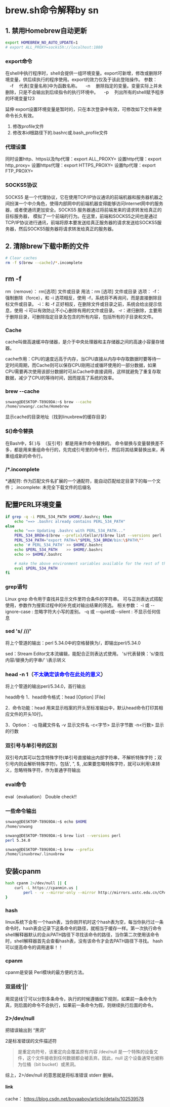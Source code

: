 # brew.sh命令解释by sn

## 1. 禁用Homebrew自动更新

```bash
export HOMEBREW_NO_AUTO_UPDATE=1
# export ALL_PROXY=socks5h://localhost:1080
```

### export命令

在shell中执行程序时，shell会提供一组环境变量。export可新增，修改或删除环境变量，供后续执行的程序使用。export的效力仅及于该此登陆操作。
参数：
　-f 　代表[变量名称]中为函数名称。
　-n 　删除指定的变量。变量实际上并未删除，只是不会输出到后续指令的执行环境中。
　-p 　列出所有的shell赋予程序的环境变量123
 
延伸
export设置环境变量是暂时的，只在本次登录中有效，可修改如下文件来使命令长久有效。

1. 修改profile文件
2. 修改本id根路径下的.bashrc或.bash_profile文件
   
### 代理设置
同时设置http、https以及ftp代理：export ALL_PROXY=
设置http代理：export http_proxy=
设置https代理：export HTTPS_PROXY=
设置ftp代理：export FTP_PROXY=

### SOCKS5协议
SOCKS5 是一个代理协议，它在使用TCP/IP协议通讯的前端机器和服务器机器之间扮演一个中介角色，使得内部网中的前端机器变得能够访问Internet网中的服务器，或者使通讯更加安全。SOCKS5 服务器通过将前端发来的请求转发给真正的目标服务器， 模拟了一个前端的行为。在这里，前端和SOCKS5之间也是通过TCP/IP协议进行通讯，前端将原本要发送给真正服务器的请求发送给SOCKS5服务器，然后SOCKS5服务器将请求转发给真正的服务器。

## 2. 清除brew下载中断的文件

```bash
# Clear caches
rm -f $(brew --cache)/*.incomplete
```

## rm -f
rm（remove）： rm[选项] 文件或目录
用法：rm [选项] 文件或目录
选项：
-f：强制删除（force），和 -i 选项相反，使用 -f，系统将不再询问，而是直接删除目标文件或目录。
-i：和 -f 正好相反，在删除文件或目录之前，系统会给出提示信息，使用 -i 可以有效防止不小心删除有用的文件或目录。
-r：递归删除，主要用于删除目录，可删除指定目录及包含的所有内容，包括所有的子目录和文件。

### Cache
cache叫做高速缓冲存储器，是介于中央处理器和主存储器之间的高速小容量存储器。

cache作用：CPU的速度远高于内存，当CPU直接从内存中存取数据时要等待一定时间周期，而Cache则可以保存CPU刚用过或循环使用的一部分数据，如果CPU需要再次使用该部分数据时可从Cache中直接调用，这样就避免了重复存取数据，减少了CPU的等待时间，因而提高了系统的效率。

### brew --cache

```bash
snwang@DESKTOP-T89G9DA:~$ brew --cache
/home/snwang/.cache/Homebrew
```

显示cache的目录地址（找到linuxbrew的缓存目录）  

### $()命令替换
在Bash中，$( )与` `（反引号）都是用来作命令替换的。
命令替换与变量替换差不多，都是用来重组命令行的，先完成引号里的命令行，然后将其结果替换出来，再重组成新的命令行。

### /*.incomplete
*通配符: 作为匹配文件名扩展的一个通配符，能自动匹配给定目录下的每一个文件；
.incomplete: 未完全下载文件的后缀名

## 配置PERL环境变量

```bash
if grep -q -i PERL_534_PATH $HOME/.bashrc; then
    echo "==> .bashrc already contains PERL_534_PATH"
else
    echo "==> Updating .bashrc with PERL_534_PATH..."
    PERL_534_BREW=$(brew --prefix)/Cellar/$(brew list --versions perl | sed 's/ /\//' | head -n 1)
    PERL_534_PATH="export PATH=\"$PERL_534_BREW/bin:\$PATH\""
    echo '# PERL_534_PATH' >> $HOME/.bashrc
    echo $PERL_534_PATH    >> $HOME/.bashrc
    echo >> $HOME/.bashrc

    # make the above environment variables available for the rest of this script
    eval $PERL_534_PATH
fi
```

### grep语句
Linux grep 命令用于查找并显示文件里符合条件的字符串。
可与正则表达式搭配使用，参数作为搜索过程中的补充或对输出结果的筛选。
相关参数：
-i 或 --ignore-case : 忽略字符大小写的差别。
-q 或 --quiet或--silent : 不显示任何信息

### sed 's/ /\//'
将上个管道的输出：perl 5.34.0中的空格替换为/，即输出perl/5.34.0

sed：Stream Editor文本流编辑，能配合正则表达式使用。
's/代表替换：'s/查找内容/替换为的字串/'
\表示转义

### head -n 1（<font color=Blue>不太确定该命令在此处的意义</font>）
将上个管道的输出perl/5.34.0，首行输出

head命令
1．head命令格式：head [Option] [File]

2．命令功能：head 用来显示档案的开头至标准输出中，默认head命令打印其相应文件的开头10行。 

3．Option：
-q 隐藏文件名
-v 显示文件名
-c<字节> 显示字节数
-n<行数> 显示的行数

### 双引号与单引号的区别
双引号内其可以包含特殊字符(单引号直接输出内部字符串，不解析特殊字符；双引号内则会解析特殊字符)，包括', ", $, \,如果要忽略特殊字符，就可以利用\来转义，忽略特殊字符，作为普通字符输出

### eval命令
eval（evaluation）
Double check!!

### 一些命令输出
```bash
snwang@DESKTOP-T89G9DA:~$ echo $HOME
/home/snwang
```

```bash
snwang@DESKTOP-T89G9DA:~$ brew list --versions perl
perl 5.34.0
```

```bash
snwang@DESKTOP-T89G9DA:~$ brew --prefix
/home/linuxbrew/.linuxbrew
```

## 安装cpanm
```bash
hash cpanm 2>/dev/null || {
    curl -L https://cpanmin.us |
        perl - -v --mirror-only --mirror http://mirrors.ustc.edu.cn/CPAN/ App::cpanminus
}
```

### hash
linux系统下会有一个hash表，当你刚开机时这个hash表为空，每当你执行过一条命令时，hash表会记录下这条命令的路径，就相当于缓存一样。第一次执行命令shell解释器默认的会从PATH路径下寻找该命令的路径，当你第二次使用该命令时，shell解释器首先会查看hash表，没有该命令才会去PATH路径下寻找。
hash可以提高命令的调用速率！！

### cpanm
cpanm是安装 Perl模块的最方便的方法。

### 双竖线‘||’
用双竖线‘||’可以分割多条命令，执行的时候遵循如下规则，如果前一条命令为真，则后面的命令不会执行，如果前一条命令为假，则继续执行后面的命令。

### 2>/dev/null
把错误输出到 “黑洞”

2是标准错误的文件描述符
>是重定向符号，该重定向会覆盖原有内容
>/dev/null 是一个特殊的设备文件，这个文件接收到任何数据都会被丢弃。因此，null 这个设备通常也被称为位桶（bit bucket）或黑洞。


综上，2>/dev/null 的意思就是将标准错误 stderr 删掉。

#### link
cache： https://blog.csdn.net/boyaaboy/article/details/102539578
